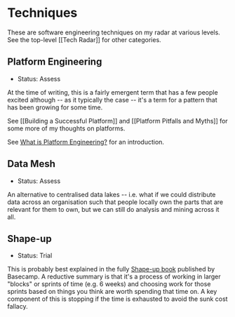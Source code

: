# Techniques

These are software engineering techniques on my radar at various levels. See the top-level [[Tech Radar]] for other categories.

## Platform Engineering

- Status: Assess

At the time of writing, this is a fairly emergent term that has a few people excited although -- as it typically the case -- it's a term for a pattern that has been growing for some time.

See [[Building a Successful Platform]] and [[Platform Pitfalls and Myths]] for some more of my thoughts on platforms.

See [What is Platform Engineering?](https://platformengineering.org/blog/what-is-platform-engineering) for an introduction.

## Data Mesh

- Status: Assess

An alternative to centralised data lakes -- i.e. what if we could distribute data across an organisation such that people locally own the parts that are relevant for them to own, but we can still do analysis and mining across it all.

## Shape-up

- Status: Trial

This is probably best explained in the fully [Shape-up book](https://basecamp.com/shapeup/shape-up.pdf) published by Basecamp. A reductive summary is that it's a process of working in larger "blocks" or sprints of time (e.g. 6 weeks) and choosing work for those sprints based on things you think are worth spending that time on. A key component of this is stopping if the time is exhausted to avoid the sunk cost fallacy.
